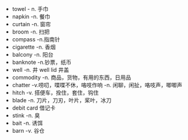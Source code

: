 - towel - n. 手巾
- napkin -n. 餐巾
- curtain -n. 窗帘
- broom -n. 扫把
- compass -n.指南针
- cigarette -n. 香烟
- balcony -n. 阳台
- banknote -n.钞票，纸币
- well -n. 井
		well lid 井盖
- commodity  -n. 商品，货物，有用的东西，日用品
- chatter -v.唠叨，喋喋不休，咯吱作响 -n. 闲聊，闲扯，咯吱声，唧唧声
- hitch -v. 搭便车，拴住，套住，钩住
- blade -n. 刀片，刀刃，叶片，桨叶，冰刀
- debit card 借记卡
- stink -n. 臭
- bait -n. 诱饵
- barn -v. 谷仓